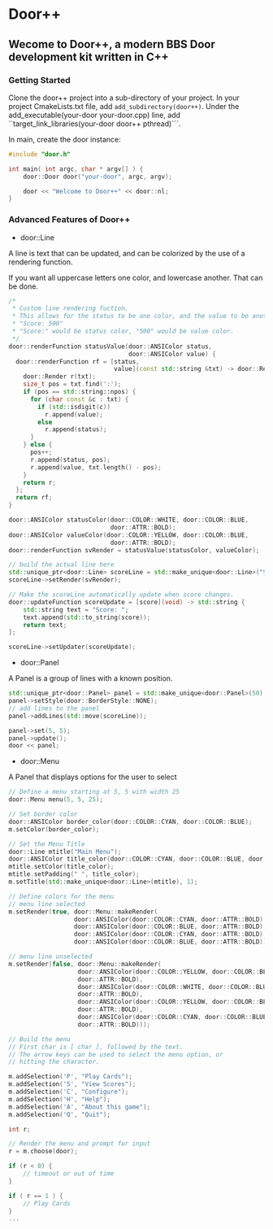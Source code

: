 # Door++

## Wecome to **Door++**, a modern BBS Door development kit written in C++

### Getting Started

Clone the door++ project into a sub-directory of your project.
In your project CmakeLists.txt file, add ```add_subdirectory(door++)```.
Under the add_executable(your-door your-door.cpp) line, add ``target_link_libraries(your-door door++ pthread)```.

In main, create the door instance:

```cpp
#include "door.h"

int main( int argc, char * argv[] ) {
    door::Door door("your-door", argc, argv);

    door << "Welcome to Door++" << door::nl;
}
```

### Advanced Features of Door++

* door::Line

A line is text that can be updated, and can be colorized by the use of a rendering function.

If you want all uppercase letters one color, and lowercase another.  That can be done.

```cpp
/*
 * Custom line rendering fuction.
 * This allows for the status to be one color, and the value to be another.
 * "Score: 500"  
 * "Score:" would be status color, "500" would be value color.
 */
door::renderFunction statusValue(door::ANSIColor status,
                                 door::ANSIColor value) {
  door::renderFunction rf = [status,
                             value](const std::string &txt) -> door::Render {
    door::Render r(txt);
    size_t pos = txt.find(':');
    if (pos == std::string::npos) {
      for (char const &c : txt) {
        if (std::isdigit(c))
          r.append(value);
        else
          r.append(status);
      }
    } else {
      pos++;
      r.append(status, pos);
      r.append(value, txt.length() - pos);
    }
    return r;
  };
  return rf;
}

door::ANSIColor statusColor(door::COLOR::WHITE, door::COLOR::BLUE,
                            door::ATTR::BOLD);
door::ANSIColor valueColor(door::COLOR::YELLOW, door::COLOR::BLUE,
                            door::ATTR::BOLD);
door::renderFunction svRender = statusValue(statusColor, valueColor);

// build the actual line here
std::unique_ptr<door::Line> scoreLine = std::make_unique<door::Line>("Score: 0", 50);
scoreLine->setRender(svRender);

// Make the scoreLine automatically update when score changes.
door::updateFunction scoreUpdate = [score](void) -> std::string {
    std::string text = "Score: ";
    text.append(std::to_string(score));
    return text;
};

scoreLine->setUpdater(scoreUpdate);
```

* door::Panel

A Panel is a group of lines with a known position.

```cpp
std::unique_ptr<door::Panel> panel = std::make_unique<door::Panel>(50);
panel->setStyle(door::BorderStyle::NONE);
// add lines to the panel
panel->addLines(std::move(scoreLine));

panel->set(5, 5);
panel->update();
door << panel;
```

* door::Menu

A Panel that displays options for the user to select

```cpp
// Define a menu starting at 5, 5 with width 25
door::Menu menu(5, 5, 25);

// Set border color
door::ANSIColor border_color(door::COLOR::CYAN, door::COLOR::BLUE);
m.setColor(border_color);

// Set the Menu Title
door::Line mtitle("Main Menu");
door::ANSIColor title_color(door::COLOR::CYAN, door::COLOR::BLUE, door::ATTR::BOLD);
mtitle.setColor(title_color);
mtitle.setPadding(" ", title_color);
m.setTitle(std::make_unique<door::Line>(mtitle), 1);

// Define colors for the menu
// menu line selected
m.setRender(true, door::Menu::makeRender(
                  door::ANSIColor(door::COLOR::CYAN, door::ATTR::BOLD),
                  door::ANSIColor(door::COLOR::BLUE, door::ATTR::BOLD),
                  door::ANSIColor(door::COLOR::CYAN, door::ATTR::BOLD),
                  door::ANSIColor(door::COLOR::BLUE, door::ATTR::BOLD)));

// menu line unselected
m.setRender(false, door::Menu::makeRender(
                   door::ANSIColor(door::COLOR::YELLOW, door::COLOR::BLUE,
                   door::ATTR::BOLD),
                   door::ANSIColor(door::COLOR::WHITE, door::COLOR::BLUE,
                   door::ATTR::BOLD),
                   door::ANSIColor(door::COLOR::YELLOW, door::COLOR::BLUE,
                   door::ATTR::BOLD),
                   door::ANSIColor(door::COLOR::CYAN, door::COLOR::BLUE,
                   door::ATTR::BOLD)));

// Build the menu
// First char is [ char ], followed by the text.
// The arrow keys can be used to select the menu option, or
// hitting the character.

m.addSelection('P', "Play Cards");
m.addSelection('S', "View Scores");
m.addSelection('C', "Configure");
m.addSelection('H', "Help");
m.addSelection('A', "About this game");
m.addSelection('Q', "Quit");

int r;

// Render the menu and prompt for input
r = m.choose(door);

if (r < 0) {
    // timeout or out of time
}

if ( r == 1 ) {
    // Play Cards
}
...
```

